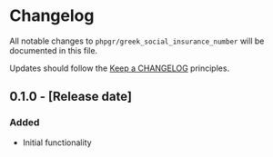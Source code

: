 # Changelog

All notable changes to `phpgr/greek_social_insurance_number` will be documented in this file.

Updates should follow the [Keep a CHANGELOG](http://keepachangelog.com/) principles.

## 0.1.0 - [Release date]

### Added
- Initial functionality

